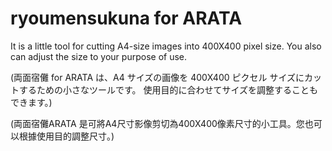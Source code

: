 # ryoumensukuna for ARATA
It is a little tool for cutting A4-size images into 400X400 pixel size. You also can adjust the size to your purpose of use. 

(両面宿儺 for ARATA は、A4 サイズの画像を 400X400 ピクセル サイズにカットするための小さなツールです。 使用目的に合わせてサイズを調整することもできます。)

(両面宿儺ARATA 是可將A4尺寸影像剪切為400X400像素尺寸的小工具。您也可以根據使用目的調整尺寸。)

